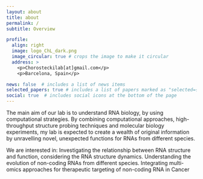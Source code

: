 ```yaml
---
layout: about
title: about
permalink: /
subtitle: Overview

profile:
  align: right
  image: logo_ChL_dark.png
  image_circular: true # crops the image to make it circular
  address: >
    <p>Chorosteckilab[at]gmail.com</p>
    <p>Barcelona, Spain</p>

news: false  # includes a list of news items
selected_papers: true # includes a list of papers marked as "selected={true}"
social: true  # includes social icons at the bottom of the page
---
```


The main aim of our lab is to understand RNA biology, by using computational strategies. By combining computational approaches, high-throughput structure probing techniques and molecular biology experiments, my lab is expected to create a wealth of original information by unravelling novel, unexpected functions for RNAs from different species.

We are interested in: 
Investigating the relationship between RNA structure and function, considering the RNA structure dynamics.
Understanding the evolution of non-coding RNAs from different species.
Integrating multi-omics approaches for therapeutic targeting of non-coding RNA in Cancer
